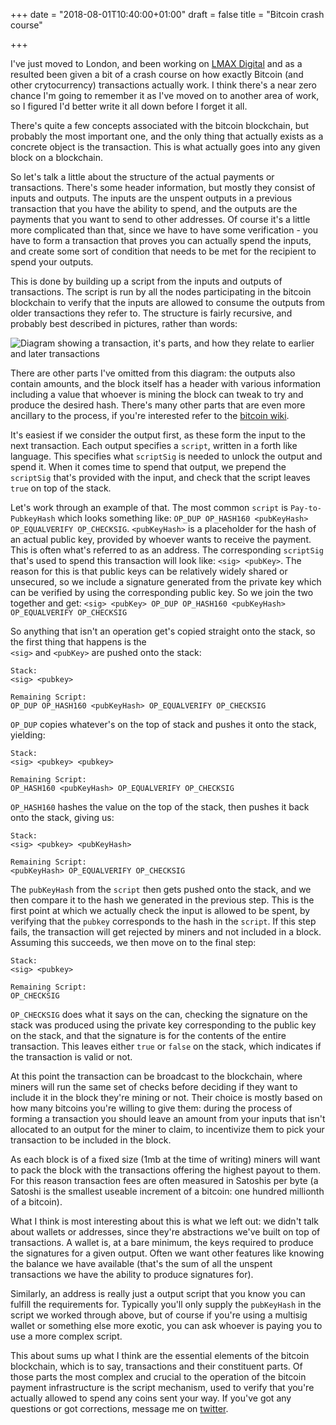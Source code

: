 +++
date = "2018-08-01T10:40:00+01:00"
draft = false
title = "Bitcoin crash course"

+++

I've just moved to London, and been working on [LMAX Digital](https://www.lmaxdigital.com/) and as a resulted been given 
a bit of a crash course on how exactly Bitcoin (and other crytocurrency) transactions actually work. I think there's a
near zero chance I'm going to remember it as I've moved on to another area of work, so I figured I'd better write it 
all down before I forget it all.

<!--more-->

There's quite a few concepts associated with the bitcoin blockchain, but probably the most important one, and the only 
thing that actually exists as a concrete object is the transaction. This is what actually goes into any given block
on a blockchain.

So let's talk a little about the structure of the actual payments or transactions. There's some header information, but
mostly they consist of inputs and outputs. The inputs are the unspent outputs in a previous transaction that you have 
the ability to spend, and the outputs are the payments that you want to send to other addresses.
Of course it's a little more complicated than that, since we have to have some verification - you have to form a 
transaction that proves you can actually spend the inputs, and create some sort of condition that needs to be met for 
the recipient to spend your outputs.

This is done by building up a script from the inputs and outputs of transactions. The script is run by all the nodes 
participating in the bitcoin blockchain to verify that the inputs are allowed to consume the outputs from older 
transactions they refer to. The structure is fairly recursive, and probably best described in pictures, rather 
than words:

![Diagram showing a transaction, it's parts, and how they relate to earlier and later transactions](
/img/posts/bitcoin-crash-course/bitcoin-block-and-transactions.png)

There are other parts I've omitted from this diagram: the outputs also contain amounts, and the block itself has a 
header with various information including a value that whoever is mining the block can tweak to try and produce the 
desired hash. There's many other parts that are even more ancillary to the process, if you're interested refer to the 
[bitcoin wiki](https://en.bitcoin.it/wiki/Transaction).

It's easiest if we consider the output first, as these form the input to the next transaction. Each output specifies a
`script`, written in a forth like language. This specifies what `scriptSig` is needed to unlock the output and 
spend it. When it comes time to spend that output, we prepend the `scriptSig` that's provided with the input, and 
check that the script leaves `true` on top of the stack.

Let's work through an example of that. The most common `script` is `Pay-to-PubkeyHash` which looks something like:
`OP_DUP OP_HASH160 <pubKeyHash> OP_EQUALVERIFY OP_CHECKSIG`. `<pubKeyHash>` is a placeholder for the hash of an actual
public key, provided by whoever wants to receive the payment. This is often what's referred to as an address.
The corresponding `scriptSig` that's used to spend this transaction will look like: `<sig> <pubKey>`. The reason for 
this is that public keys can be relatively widely shared or unsecured, so we include a signature generated from the
private key which can be verified by using the corresponding public key. So we join the two together and get:
`<sig> <pubKey> OP_DUP OP_HASH160 <pubKeyHash> OP_EQUALVERIFY OP_CHECKSIG`

So anything that isn't an operation get's copied straight onto the stack, so the first thing that happens is the  
`<sig>` and `<pubKey>` are pushed onto the stack:
```text
Stack:
<sig> <pubkey> 

Remaining Script:
OP_DUP OP_HASH160 <pubKeyHash> OP_EQUALVERIFY OP_CHECKSIG
```

`OP_DUP` copies whatever's on the top of stack and pushes it onto the stack, yielding:
```text
Stack:
<sig> <pubkey> <pubkey> 

Remaining Script:
OP_HASH160 <pubKeyHash> OP_EQUALVERIFY OP_CHECKSIG
```

`OP_HASH160` hashes the value on the top of the stack, then pushes it back onto the stack, giving us:

```text
Stack:
<sig> <pubkey> <pubKeyHash>

Remaining Script:
<pubKeyHash> OP_EQUALVERIFY OP_CHECKSIG
```

The `pubKeyHash` from the `script` then gets pushed onto the stack, and we then compare it to the hash we generated
in the previous step. This is the first point at which we actually check the input is allowed to be spent, by 
verifying that the `pubkey` corresponds to the hash in the `script`. If this step fails, the transaction will get 
rejected by miners and not included in a block. Assuming this succeeds, we then move on to the final step:
```text
Stack:
<sig> <pubkey>

Remaining Script:
OP_CHECKSIG
```
 
`OP_CHECKSIG` does what it says on the can, checking the signature on the stack was produced using the private key 
corresponding to the public key on the stack, and that the signature is for the contents of the entire transaction.
This leaves either `true` or `false` on the stack, which indicates if the transaction is valid or not.

At this point the transaction can be broadcast to the blockchain, where miners will run the same set of checks before 
deciding if they want to include it in the block they're mining or not. Their choice is mostly based on how many 
bitcoins you're willing to give them: during the process of forming a transaction you should leave an amount from your
inputs that isn't allocated to an output for the miner to claim, to incentivize them to pick your transaction to be 
included in the block. 

As each block is of a fixed size (1mb at the time of writing) miners will want to pack the block 
with the transactions offering the highest payout to them. For this reason transaction fees are often measured in 
Satoshis per byte (a Satoshi is the smallest useable increment of a bitcoin: one hundred millionth of a bitcoin).

What I think is most interesting about this is what we left out: we didn't talk about wallets or addresses, 
since they're abstractions we've built on top of transactions. A wallet is, at a bare minimum, the keys required to 
produce the signatures for a given output. Often we want other features like knowing the balance we have available 
(that's the sum of all the unspent transactions we have the ability to produce signatures for).

Similarly, an address is really just a output script that you know you can fulfill the requirements for. Typically 
you'll only supply the `pubKeyHash` in the script we worked through above, but of course if you're using a multisig
wallet or something else more exotic, you can ask whoever is paying you to use a more complex script.

This about sums up what I think are the essential elements of the bitcoin blockchain, which is to say, transactions and
their constituent parts. Of those parts the most complex and crucial to the operation of the bitcoin payment 
infrastructure is the script mechanism, used to verify that you're actually allowed to spend any coins sent your way.
If you've got any questions or got corrections, message me on [twitter](https://twitter.com/lfln3).
